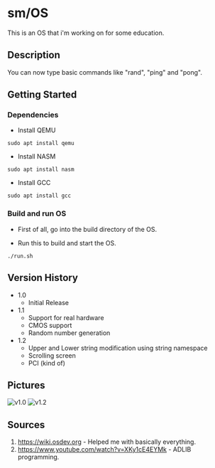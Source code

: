 # sm/OS

This is an OS that i'm working on for some education.

## Description

You can now type basic commands like "rand", "ping" and "pong".

## Getting Started

### Dependencies

* Install QEMU
```
sudo apt install qemu
```

* Install NASM
```
sudo apt install nasm
```

* Install GCC
```
sudo apt install gcc
```

### Build and run OS

* First of all, go into the build directory of the OS.

* Run this to build and start the OS.
```
./run.sh
```

## Version History

* 1.0
    * Initial Release
* 1.1
    * Support for real hardware
    * CMOS support
    * Random number generation
* 1.2
    * Upper and Lower string modification using string namespace
    * Scrolling screen
    * PCI (kind of)

## Pictures
<img src="v1.0.jpg" title="v1.0">
<img src="v1.2.jpg" title="v1.2">

## Sources

1. https://wiki.osdev.org - Helped me with basically everything.
2. https://www.youtube.com/watch?v=XKy1cE4EYMk - ADLIB programming.
